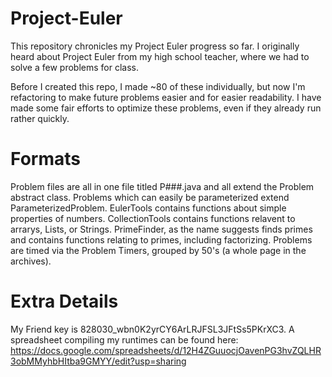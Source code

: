 # Project-Euler
 This repository chronicles my Project Euler progress so far.
 I originally heard about Project Euler from my high school teacher, where we had to solve a few problems for class.

 Before I created this repo, I made ~80 of these individually, but now I'm refactoring to make future problems easier and for easier readability.
 I have made some fair efforts to optimize these problems, even if they already run rather quickly.

# Formats
 Problem files are all in one file titled P###.java and all extend the Problem abstract class.
 Problems which can easily be parameterized extend ParameterizedProblem.
 EulerTools contains functions about simple properties of numbers.
 CollectionTools contains functions relavent to arrarys, Lists, or Strings.
 PrimeFinder, as the name suggests finds primes and contains functions relating to primes, including factorizing.
 Problems are timed via the Problem Timers, grouped by 50's (a whole page in the archives).

# Extra Details
 My Friend key is 828030_wbn0K2yrCY6ArLRJFSL3JFtSs5PKrXC3.
 A spreadsheet compiling my runtimes can be found here: https://docs.google.com/spreadsheets/d/12H4ZGuuocjOavenPG3hvZQLHR3obMMyhbHItba9GMYY/edit?usp=sharing
